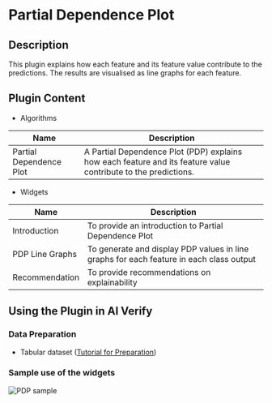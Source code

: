 # Partial Dependence Plot

## Description

This plugin explains how each feature and its feature value contribute to the predictions. The results are visualised as line graphs for each feature.

## Plugin Content
- Algorithms
  
| Name                    | Description                                                                                                    |
| ----------------------- | -------------------------------------------------------------------------------------------------------------- |
| Partial Dependence Plot | A Partial Dependence Plot (PDP) explains how each feature and its feature value contribute to the predictions. |


- Widgets

| Name            | Description                                                                            |
| --------------- | -------------------------------------------------------------------------------------- |
| Introduction    | To provide an introduction to Partial Dependence Plot                                  |
| PDP Line Graphs | To generate and display PDP values in line graphs for each feature in each class output |
| Recommendation  | To provide recommendations on explainability                               |

## Using the Plugin in AI Verify
### Data Preparation
- Tabular dataset ([Tutorial for Preparation](https://aiverify-foundation.github.io/aiverify/getting-started/prepare-tabular/))


### Sample use of the widgets

![PDP sample](images/pdp_sample.png)

